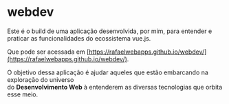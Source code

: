 # webdev

Este é o build de uma aplicação desenvolvida, por mim, para entender e praticar as funcionalidades do ecossistema vue.js.

Que pode ser acessada em [https://rafaelwebapps.github.io/webdev/](https://rafaelwebapps.github.io/webdev/).

O objetivo dessa aplicação é ajudar aqueles que estão embarcando na exploração do universo  
do **Desenvolvimento Web** à entenderem as diversas tecnologias que orbita esse meio.


